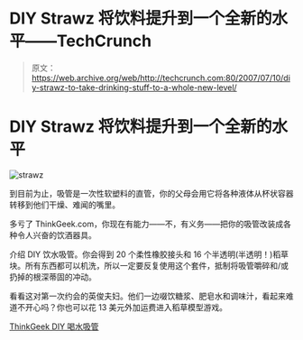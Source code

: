 # DIY Strawz 将饮料提升到一个全新的水平——TechCrunch

> 原文：<https://web.archive.org/web/http://techcrunch.com:80/2007/07/10/diy-strawz-to-take-drinking-stuff-to-a-whole-new-level/>

# DIY Strawz 将饮料提升到一个全新的水平

![strawz](img/01c2dd1fc63a8200c186bf615a50ead4.png)

到目前为止，吸管是一次性软塑料的直管，你的父母会用它将各种液体从杯状容器转移到他们干燥、难闻的嘴里。

多亏了 ThinkGeek.com，你现在有能力——不，有义务——把你的吸管改装成各种令人兴奋的饮酒器具。

介绍 DIY 饮水吸管。你会得到 20 个柔性橡胶接头和 16 个半透明(半透明！)稻草块。所有东西都可以机洗，所以一定要反复使用这个套件，抵制将吸管嚼碎和/或扔掉的根深蒂固的冲动。

看看这对第一次约会的英俊夫妇。他们一边啜饮糖浆、肥皂水和调味汁，看起来难道不开心吗？你也可以花 13 美元外加运费进入稻草模型游戏。

[ThinkGeek DIY 喝水吸管](https://web.archive.org/web/20190608144657/http://www.thinkgeek.com/caffeine/accessories/9470/)